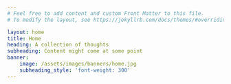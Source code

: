 ```yaml
---
# Feel free to add content and custom Front Matter to this file.
# To modify the layout, see https://jekyllrb.com/docs/themes/#overriding-theme-defaults

layout: home
title: Home
heading: A collection of thoughts
subheading: Content might come at some point
banner:
    image: /assets/images/banners/home.jpg
    subheading_style: 'font-weight: 300'
---
```

